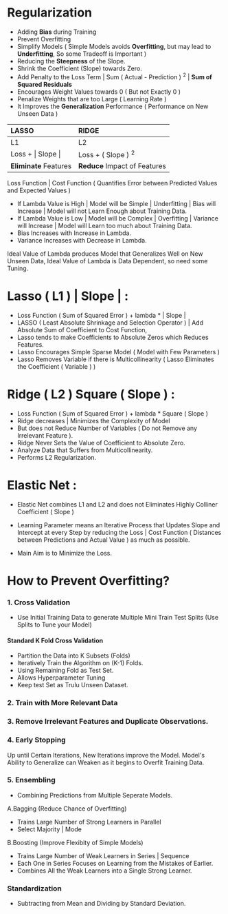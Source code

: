 # Regularization

- Adding **Bias** during Training
- Prevent Overfitting
- Simplify Models ( Simple Models avoids **Overfitting**, but may lead to **Underfitting**, So some Tradeoff is Important )
- Reducing the **Steepness** of the Slope. 
- Shrink the Coefficient (Slope) towards Zero.
- Add Penalty to the Loss Term | Sum ( Actual - Prediction ) <sup>2</sup> | **Sum of Squared Residuals**
- Encourages Weight Values towards 0 ( But not Exactly 0 )
- Penalize Weights that are too Large ( Learning Rate )
- It Improves the **Generalization** Performance ( Performance on New Unseen Data )

LASSO | RIDGE
:---  | :---
L1 | L2
Loss + \| Slope \| | Loss + \( Slope \) <sup>2</sup>
**Eliminate** Features | **Reduce** Impact of Features
 

Loss Function | Cost Function ( Quantifies Error between Predicted Values and Expected Values )

- If Lambda Value is High | Model will be Simple | Underfitting | Bias will Increase | Model will not Learn Enough about Training Data.
- If Lambda Value is Low | Model will be Complex | Overfitting | Variance will Increase | Model will Learn too much about Training Data.
- Bias Increases with Increase in Lambda.
- Variance Increases with Decrease in Lambda.

Ideal Value of Lambda produces Model that Generalizes Well on New Unseen Data, Ideal Value of Lambda is Data Dependent, so need some Tuning.  

# Lasso ( L1 ) | Slope | :
- Loss Function ( Sum of Squared Error ) + lambda * | Slope |
- LASSO ( Least Absolute Shrinkage and Selection Operator ) | Add Absolute Sum of Coefficient to Cost Function,
- Lasso tends to make Coefficients to Absolute Zeros which Reduces Features.
- Lasso Encourages Simple Sparse Model ( Model with Few Parameters )
- Lasso Removes Variable if there is Multicollinearity ( Lasso Eliminates the Coefficient ( Variable ) )

# Ridge ( L2 ) Square ( Slope ) :
- Loss Function ( Sum of Squared Error ) + lambda * Square ( Slope )
- Ridge decreases | Minimizes the Complexity of Model 
- But does not Reduce Number of Variables ( Do not Remove any Irrelevant Feature ). 
- Ridge Never Sets the Value of Coefficient to Absolute Zero.
- Analyze Data that Suffers from Multicollinearity.
- Performs L2 Regularization.

# Elastic Net :
- Elastic Net combines L1 and L2 and does not Eliminates Highly Colliner Coefficient ( Slope )

- Learning Parameter means an Iterative Process that Updates Slope and Intercept at every Step by reducing the Loss | Cost Function ( Distances between Predictions and Actual Value ) as much as possible.

- Main Aim is to Minimize the Loss. 

# How to Prevent Overfitting?

### 1. Cross Validation
- Use Initial Training Data to generate Multiple Mini Train Test Splits (Use Splits to Tune your Model)

#### Standard K Fold Cross Validation
- Partition the Data into K Subsets (Folds)
- Iteratively Train the Algorithm on (K-1) Folds.
- Using Remaining Fold as Test Set. 
- Allows Hyperparameter Tuning
- Keep test Set as Trulu Unseen Dataset.

### 2. Train with More Relevant Data

### 3. Remove Irrelevant Features and Duplicate Observations.

### 4. Early Stopping
   Up until Certain Iterations, New Iterations improve the Model.
   Model's Ability to Generalize can Weaken as it begins to Overfit Training Data.

### 5. Ensembling
- Combining Predictions from Multiple Seperate Models.

A.Bagging (Reduce Chance of Overfitting)
- Trains Large Number of Strong Learners in Parallel
- Select Majority | Mode

B.Boosting (Improve Flexibity of Simple Models)
- Trains Large Number of Weak Learners in Series | Sequence 
- Each One in Series Focuses on Learning from the Mistakes of Earlier.
- Combines All the Weak Learners into a Single Strong Learner.

### Standardization 

- Subtracting from Mean and Dividing by Standard Deviation.
